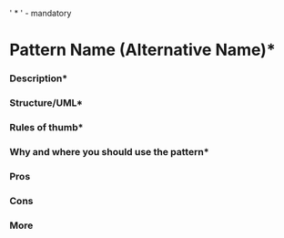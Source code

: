 
' * ' - mandatory

# Pattern Name (Alternative Name)*

### Description*

### Structure/UML*

### Rules of thumb*

### Why and where you should use the pattern*

### Pros

### Cons

### More
